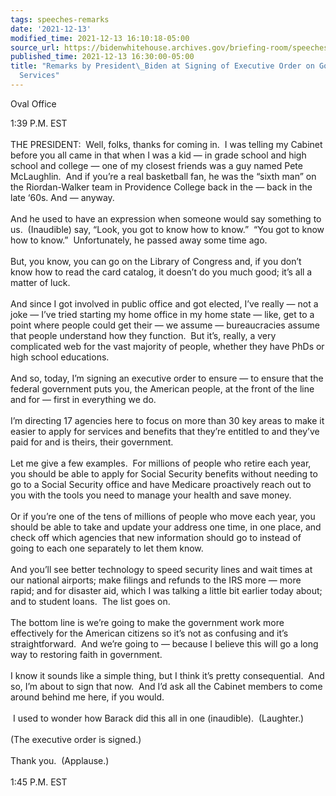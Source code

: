 ```yaml
---
tags: speeches-remarks
date: '2021-12-13'
modified_time: 2021-12-13 16:10:18-05:00
source_url: https://bidenwhitehouse.archives.gov/briefing-room/speeches-remarks/2021/12/13/remarks-by-president-biden-at-signing-of-executive-order-on-government-services/
published_time: 2021-12-13 16:30:00-05:00
title: "Remarks by President\_Biden at Signing of Executive Order on Government\_\
  Services"
---
```

 
Oval Office

1:39 P.M. EST  
   
THE PRESIDENT:  Well, folks, thanks for coming in.  I was telling my
Cabinet before you all came in that when I was a kid — in grade school
and high school and college — one of my closest friends was a guy named
Pete McLaughlin.  And if you’re a real basketball fan, he was the “sixth
man” on the Riordan-Walker team in Providence College back in the — back
in the late ‘60s. And — anyway.  
   
And he used to have an expression when someone would say something to
us.  (Inaudible) say, “Look, you got to know how to know.”  “You got to
know how to know.”  Unfortunately, he passed away some time ago.   
   
But, you know, you can go on the Library of Congress and, if you don’t
know how to read the card catalog, it doesn’t do you much good; it’s all
a matter of luck.    
   
And since I got involved in public office and got elected, I’ve really —
not a joke — I’ve tried starting my home office in my home state — like,
get to a point where people could get their — we assume — bureaucracies
assume that people understand how they function.  But it’s, really, a
very complicated web for the vast majority of people, whether they have
PhDs or high school educations.  
   
And so, today, I’m signing an executive order to ensure — to ensure that
the federal government puts you, the American people, at the front of
the line and for — first in everything we do.   
   
I’m directing 17 agencies here to focus on more than 30 key areas to
make it easier to apply for services and benefits that they’re entitled
to and they’ve paid for and is theirs, their government.  
   
Let me give a few examples.  For millions of people who retire each
year, you should be able to apply for Social Security benefits without
needing to go to a Social Security office and have Medicare proactively
reach out to you with the tools you need to manage your health and save
money.   
   
Or if you’re one of the tens of millions of people who move each year,
you should be able to take and update your address one time, in one
place, and check off which agencies that new information should go to
instead of going to each one separately to let them know.  
   
And you’ll see better technology to speed security lines and wait times
at our national airports; make filings and refunds to the IRS more —
more rapid; and for disaster aid, which I was talking a little bit
earlier today about; and to student loans.  The list goes on.  
   
The bottom line is we’re going to make the government work more
effectively for the American citizens so it’s not as confusing and it’s
straightforward.  And we’re going to — because I believe this will go a
long way to restoring faith in government.   
   
I know it sounds like a simple thing, but I think it’s pretty
consequential.  And so, I’m about to sign that now.  And I’d ask all the
Cabinet members to come around behind me here, if you would.  
   
 I used to wonder how Barack did this all in one (inaudible). 
(Laughter.)  
   
(The executive order is signed.)  
   
Thank you.  (Applause.)  
   
1:45 P.M. EST
